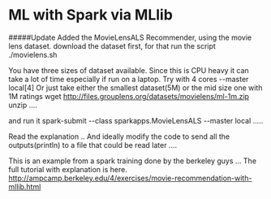 ML with Spark via MLlib
================
#####Update
Added the MovieLensALS Recommender, using the movie lens dataset.
download the dataset first, for that run the script ./movielens.sh

You have three sizes of dataset available. Since this is CPU heavy
 it can take a lot of time especially if run on a laptop. Try with 4 
cores --master local[4]
Or just take either the smallest dataset(5M) or the mid size one with 1M ratings
wget http://files.grouplens.org/datasets/movielens/ml-1m.zip
unzip ....

and run it spark-submit --class sparkapps.MovieLensALS --master local .....

Read the explanation .. And ideally modify the code to send all the 
outputs(println) to a file that could be read later ....

This is an example from a spark training done by the berkeley guys ...
The full tutorial with explanation is here.
http://ampcamp.berkeley.edu/4/exercises/movie-recommendation-with-mllib.html

